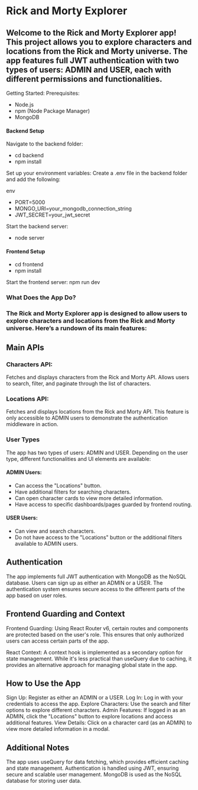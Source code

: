 # Rick and Morty Explorer
## Welcome to the Rick and Morty Explorer app! This project allows you to explore characters and locations from the Rick and Morty universe. The app features full JWT authentication with two types of users: ADMIN and USER, each with different permissions and functionalities.

Getting Started:
Prerequisites: 
- Node.js
- npm (Node Package Manager)
- MongoDB
  
#### Backend Setup

Navigate to the backend folder:
- cd backend
- npm install

Set up your environment variables:
Create a .env file in the backend folder and add the following:

env
- PORT=5000
- MONGO_URI=your_mongodb_connection_string
- JWT_SECRET=your_jwt_secret
  
Start the backend server:
- node server
  
#### Frontend Setup
- cd frontend
- npm install

Start the frontend server:
npm run dev

### What Does the App Do?
### The Rick and Morty Explorer app is designed to allow users to explore characters and locations from the Rick and Morty universe. Here’s a rundown of its main features:

## Main APIs
### Characters API:
Fetches and displays characters from the Rick and Morty API.
Allows users to search, filter, and paginate through the list of characters.

### Locations API:
Fetches and displays locations from the Rick and Morty API.
This feature is only accessible to ADMIN users to demonstrate the authentication middleware in action.

### User Types
The app has two types of users: ADMIN and USER. Depending on the user type, different functionalities and UI elements are available:

#### ADMIN Users:

- Can access the "Locations" button.
- Have additional filters for searching characters.
- Can open character cards to view more detailed information.
- Have access to specific dashboards/pages guarded by frontend routing.
  
#### USER Users:

- Can view and search characters.
- Do not have access to the "Locations" button or the additional filters available to ADMIN users.
  
## Authentication
The app implements full JWT authentication with MongoDB as the NoSQL database. Users can sign up as either an ADMIN or a USER. The authentication system ensures secure access to the different parts of the app based on user roles.

## Frontend Guarding and Context
Frontend Guarding: Using React Router v6, certain routes and components are protected based on the user's role. This ensures that only authorized users can access certain parts of the app.

React Context: A context hook is implemented as a secondary option for state management. While it's less practical than useQuery due to caching, it provides an alternative approach for managing global state in the app.

## How to Use the App
Sign Up: Register as either an ADMIN or a USER.
Log In: Log in with your credentials to access the app.
Explore Characters: Use the search and filter options to explore different characters.
Admin Features: If logged in as an ADMIN, click the "Locations" button to explore locations and access additional features.
View Details: Click on a character card (as an ADMIN) to view more detailed information in a modal.

## Additional Notes
The app uses useQuery for data fetching, which provides efficient caching and state management.
Authentication is handled using JWT, ensuring secure and scalable user management.
MongoDB is used as the NoSQL database for storing user data.
